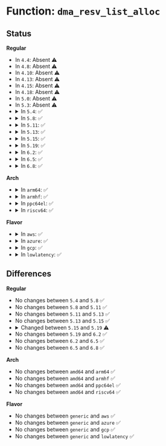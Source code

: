# Function: <code>dma_resv_list_alloc</code>

## Status
<b>Regular</b>
<ul>
<li>
In <code>4.4</code>: Absent ⚠️
</li>
<li>
In <code>4.8</code>: Absent ⚠️
</li>
<li>
In <code>4.10</code>: Absent ⚠️
</li>
<li>
In <code>4.13</code>: Absent ⚠️
</li>
<li>
In <code>4.15</code>: Absent ⚠️
</li>
<li>
In <code>4.18</code>: Absent ⚠️
</li>
<li>
In <code>5.0</code>: Absent ⚠️
</li>
<li>
In <code>5.3</code>: Absent ⚠️
</li>
<li>
<details>
<summary>In <code>5.4</code>: ✅</summary>

```c
struct dma_resv_list *dma_resv_list_alloc(unsigned int shared_max);
```

**Collision:** Unique Static

**Inline:** No

**Transformation:** False

**Instances:**

```
In drivers/dma-buf/dma-resv.c (ffffffff81767a90)
Location: drivers/dma-buf/dma-resv.c:65
Inline: False
Direct callers:
  - drivers/dma-buf/dma-resv.c:dma_resv_copy_fences
  - drivers/dma-buf/dma-resv.c:dma_resv_reserve_shared
  - drivers/dma-buf/dma-resv.c:dma_resv_reserve_shared
```
**Symbols:**

```
ffffffff81767a90-ffffffff81767ad3: dma_resv_list_alloc (STB_LOCAL)
```
</details>
</li>
<li>
<details>
<summary>In <code>5.8</code>: ✅</summary>

```c
struct dma_resv_list *dma_resv_list_alloc(unsigned int shared_max);
```

**Collision:** Unique Static

**Inline:** No

**Transformation:** False

**Instances:**

```
In drivers/dma-buf/dma-resv.c (ffffffff81828490)
Location: drivers/dma-buf/dma-resv.c:67
Inline: False
Direct callers:
  - drivers/dma-buf/dma-resv.c:dma_resv_copy_fences
  - drivers/dma-buf/dma-resv.c:dma_resv_reserve_shared
  - drivers/dma-buf/dma-resv.c:dma_resv_reserve_shared
```
**Symbols:**

```
ffffffff81828490-ffffffff818284d5: dma_resv_list_alloc (STB_LOCAL)
```
</details>
</li>
<li>
<details>
<summary>In <code>5.11</code>: ✅</summary>

```c
struct dma_resv_list *dma_resv_list_alloc(unsigned int shared_max);
```

**Collision:** Unique Static

**Inline:** No

**Transformation:** False

**Instances:**

```
In drivers/dma-buf/dma-resv.c (ffffffff81838ec0)
Location: drivers/dma-buf/dma-resv.c:62
Inline: False
Direct callers:
  - drivers/dma-buf/dma-resv.c:dma_resv_copy_fences
  - drivers/dma-buf/dma-resv.c:dma_resv_reserve_shared
  - drivers/dma-buf/dma-resv.c:dma_resv_reserve_shared
  - drivers/dma-buf/dma-resv.c:dma_resv_reserve_shared
```
**Symbols:**

```
ffffffff81838ec0-ffffffff81838f05: dma_resv_list_alloc (STB_LOCAL)
```
</details>
</li>
<li>
<details>
<summary>In <code>5.13</code>: ✅</summary>

```c
struct dma_resv_list *dma_resv_list_alloc(unsigned int shared_max);
```

**Collision:** Unique Static

**Inline:** No

**Transformation:** False

**Instances:**

```
In drivers/dma-buf/dma-resv.c (ffffffff8181c180)
Location: drivers/dma-buf/dma-resv.c:62
Inline: False
Direct callers:
  - drivers/dma-buf/dma-resv.c:dma_resv_copy_fences
  - drivers/dma-buf/dma-resv.c:dma_resv_reserve_shared
  - drivers/dma-buf/dma-resv.c:dma_resv_reserve_shared
  - drivers/dma-buf/dma-resv.c:dma_resv_reserve_shared
```
**Symbols:**

```
ffffffff8181c180-ffffffff8181c1c5: dma_resv_list_alloc (STB_LOCAL)
```
</details>
</li>
<li>
<details>
<summary>In <code>5.15</code>: ✅</summary>

```c
struct dma_resv_list *dma_resv_list_alloc(unsigned int shared_max);
```

**Collision:** Unique Static

**Inline:** No

**Transformation:** False

**Instances:**

```
In drivers/dma-buf/dma-resv.c (ffffffff818a6610)
Location: drivers/dma-buf/dma-resv.c:63
Inline: False
Direct callers:
  - drivers/dma-buf/dma-resv.c:dma_resv_copy_fences
  - drivers/dma-buf/dma-resv.c:dma_resv_reserve_shared
  - drivers/dma-buf/dma-resv.c:dma_resv_reserve_shared
```
**Symbols:**

```
ffffffff818a6610-ffffffff818a6655: dma_resv_list_alloc (STB_LOCAL)
```
</details>
</li>
<li>
<details>
<summary>In <code>5.19</code>: ✅</summary>

```c
struct dma_resv_list *dma_resv_list_alloc(unsigned int max_fences);
```

**Collision:** Unique Static

**Inline:** No

**Transformation:** False

**Instances:**

```
In drivers/dma-buf/dma-resv.c (ffffffff819f0620)
Location: drivers/dma-buf/dma-resv.c:98
Inline: False
Direct callers:
  - drivers/dma-buf/dma-resv.c:dma_resv_copy_fences
  - drivers/dma-buf/dma-resv.c:dma_resv_reserve_fences
  - drivers/dma-buf/dma-resv.c:dma_resv_reserve_fences
```
**Symbols:**

```
ffffffff819f0620-ffffffff819f066a: dma_resv_list_alloc (STB_LOCAL)
```
</details>
</li>
<li>
<details>
<summary>In <code>6.2</code>: ✅</summary>

```c
struct dma_resv_list *dma_resv_list_alloc(unsigned int max_fences);
```

**Collision:** Unique Static

**Inline:** No

**Transformation:** False

**Instances:**

```
In drivers/dma-buf/dma-resv.c (ffffffff81b6e170)
Location: drivers/dma-buf/dma-resv.c:98
Inline: False
Direct callers:
  - drivers/dma-buf/dma-resv.c:dma_resv_copy_fences
  - drivers/dma-buf/dma-resv.c:dma_resv_reserve_fences
  - drivers/dma-buf/dma-resv.c:dma_resv_reserve_fences
```
**Symbols:**

```
ffffffff81b6e170-ffffffff81b6e1b7: dma_resv_list_alloc (STB_LOCAL)
```
</details>
</li>
<li>
<details>
<summary>In <code>6.5</code>: ✅</summary>

```c
struct dma_resv_list *dma_resv_list_alloc(unsigned int max_fences);
```

**Collision:** Unique Static

**Inline:** No

**Transformation:** False

**Instances:**

```
In drivers/dma-buf/dma-resv.c (ffffffff81bc1980)
Location: drivers/dma-buf/dma-resv.c:98
Inline: False
Direct callers:
  - drivers/dma-buf/dma-resv.c:dma_resv_copy_fences
  - drivers/dma-buf/dma-resv.c:dma_resv_reserve_fences
  - drivers/dma-buf/dma-resv.c:dma_resv_reserve_fences
```
**Symbols:**

```
ffffffff81bc1980-ffffffff81bc19c7: dma_resv_list_alloc (STB_LOCAL)
```
</details>
</li>
<li>
<details>
<summary>In <code>6.8</code>: ✅</summary>

```c
struct dma_resv_list *dma_resv_list_alloc(unsigned int max_fences);
```

**Collision:** Unique Static

**Inline:** No

**Transformation:** False

**Instances:**

```
In drivers/dma-buf/dma-resv.c (ffffffff81c16110)
Location: drivers/dma-buf/dma-resv.c:98
Inline: False
Direct callers:
  - drivers/dma-buf/dma-resv.c:dma_resv_copy_fences
  - drivers/dma-buf/dma-resv.c:dma_resv_reserve_fences
  - drivers/dma-buf/dma-resv.c:dma_resv_reserve_fences
```
**Symbols:**

```
ffffffff81c16110-ffffffff81c16157: dma_resv_list_alloc (STB_LOCAL)
```
</details>
</li>
</ul>
<b>Arch</b>
<ul>
<li>
<details>
<summary>In <code>arm64</code>: ✅</summary>

```c
struct dma_resv_list *dma_resv_list_alloc(unsigned int shared_max);
```

**Collision:** Unique Static

**Inline:** No

**Transformation:** False

**Instances:**

```
In drivers/dma-buf/dma-resv.c (ffff800010968d08)
Location: drivers/dma-buf/dma-resv.c:65
Inline: False
Direct callers:
  - drivers/dma-buf/dma-resv.c:dma_resv_copy_fences
  - drivers/dma-buf/dma-resv.c:dma_resv_reserve_shared
  - drivers/dma-buf/dma-resv.c:dma_resv_reserve_shared
```
**Symbols:**

```
ffff800010968d08-ffff800010968d58: dma_resv_list_alloc (STB_LOCAL)
```
</details>
</li>
<li>
<details>
<summary>In <code>armhf</code>: ✅</summary>

```c
struct dma_resv_list *dma_resv_list_alloc(unsigned int shared_max);
```

**Collision:** Unique Static

**Inline:** No

**Transformation:** False

**Instances:**

```
In drivers/dma-buf/dma-resv.c (c0a3ee18)
Location: drivers/dma-buf/dma-resv.c:65
Inline: False
Direct callers:
  - drivers/dma-buf/dma-resv.c:dma_resv_copy_fences
  - drivers/dma-buf/dma-resv.c:dma_resv_reserve_shared
  - drivers/dma-buf/dma-resv.c:dma_resv_reserve_shared
```
**Symbols:**

```
c0a3ee18-c0a3ee5c: dma_resv_list_alloc (STB_LOCAL)
```
</details>
</li>
<li>
<details>
<summary>In <code>ppc64el</code>: ✅</summary>

```c
struct dma_resv_list *dma_resv_list_alloc(unsigned int shared_max);
```

**Collision:** Unique Static

**Inline:** No

**Transformation:** False

**Instances:**

```
In drivers/dma-buf/dma-resv.c (c000000000a20a60)
Location: drivers/dma-buf/dma-resv.c:65
Inline: False
Direct callers:
  - drivers/dma-buf/dma-resv.c:dma_resv_copy_fences
  - drivers/dma-buf/dma-resv.c:dma_resv_reserve_shared
  - drivers/dma-buf/dma-resv.c:dma_resv_reserve_shared
```
**Symbols:**

```
c000000000a20a60-c000000000a20ac8: dma_resv_list_alloc (STB_LOCAL)
```
</details>
</li>
<li>
<details>
<summary>In <code>riscv64</code>: ✅</summary>

```c
struct dma_resv_list *dma_resv_list_alloc(unsigned int shared_max);
```

**Collision:** Unique Static

**Inline:** No

**Transformation:** False

**Instances:**

```
In drivers/dma-buf/dma-resv.c (ffffffe0005d49c6)
Location: drivers/dma-buf/dma-resv.c:65
Inline: False
Direct callers:
  - drivers/dma-buf/dma-resv.c:dma_resv_copy_fences
  - drivers/dma-buf/dma-resv.c:dma_resv_reserve_shared
  - drivers/dma-buf/dma-resv.c:dma_resv_reserve_shared
```
**Symbols:**

```
ffffffe0005d49c6-ffffffe0005d4a12: dma_resv_list_alloc (STB_LOCAL)
```
</details>
</li>
</ul>
<b>Flavor</b>
<ul>
<li>
<details>
<summary>In <code>aws</code>: ✅</summary>

```c
struct dma_resv_list *dma_resv_list_alloc(unsigned int shared_max);
```

**Collision:** Unique Static

**Inline:** No

**Transformation:** False

**Instances:**

```
In drivers/dma-buf/dma-resv.c (ffffffff8171c180)
Location: drivers/dma-buf/dma-resv.c:65
Inline: False
Direct callers:
  - drivers/dma-buf/dma-resv.c:dma_resv_copy_fences
  - drivers/dma-buf/dma-resv.c:dma_resv_reserve_shared
  - drivers/dma-buf/dma-resv.c:dma_resv_reserve_shared
```
**Symbols:**

```
ffffffff8171c180-ffffffff8171c1c3: dma_resv_list_alloc (STB_LOCAL)
```
</details>
</li>
<li>
<details>
<summary>In <code>azure</code>: ✅</summary>

```c
struct dma_resv_list *dma_resv_list_alloc(unsigned int shared_max);
```

**Collision:** Unique Static

**Inline:** No

**Transformation:** False

**Instances:**

```
In drivers/dma-buf/dma-resv.c (ffffffff816f55e0)
Location: drivers/dma-buf/dma-resv.c:65
Inline: False
Direct callers:
  - drivers/dma-buf/dma-resv.c:dma_resv_copy_fences
  - drivers/dma-buf/dma-resv.c:dma_resv_reserve_shared
  - drivers/dma-buf/dma-resv.c:dma_resv_reserve_shared
```
**Symbols:**

```
ffffffff816f55e0-ffffffff816f5623: dma_resv_list_alloc (STB_LOCAL)
```
</details>
</li>
<li>
<details>
<summary>In <code>gcp</code>: ✅</summary>

```c
struct dma_resv_list *dma_resv_list_alloc(unsigned int shared_max);
```

**Collision:** Unique Static

**Inline:** No

**Transformation:** False

**Instances:**

```
In drivers/dma-buf/dma-resv.c (ffffffff8175af50)
Location: drivers/dma-buf/dma-resv.c:65
Inline: False
Direct callers:
  - drivers/dma-buf/dma-resv.c:dma_resv_copy_fences
  - drivers/dma-buf/dma-resv.c:dma_resv_reserve_shared
  - drivers/dma-buf/dma-resv.c:dma_resv_reserve_shared
```
**Symbols:**

```
ffffffff8175af50-ffffffff8175af93: dma_resv_list_alloc (STB_LOCAL)
```
</details>
</li>
<li>
<details>
<summary>In <code>lowlatency</code>: ✅</summary>

```c
struct dma_resv_list *dma_resv_list_alloc(unsigned int shared_max);
```

**Collision:** Unique Static

**Inline:** No

**Transformation:** False

**Instances:**

```
In drivers/dma-buf/dma-resv.c (ffffffff81776530)
Location: drivers/dma-buf/dma-resv.c:65
Inline: False
Direct callers:
  - drivers/dma-buf/dma-resv.c:dma_resv_copy_fences
  - drivers/dma-buf/dma-resv.c:dma_resv_reserve_shared
  - drivers/dma-buf/dma-resv.c:dma_resv_reserve_shared
```
**Symbols:**

```
ffffffff81776530-ffffffff81776573: dma_resv_list_alloc (STB_LOCAL)
```
</details>
</li>
</ul>

## Differences
<b>Regular</b>
<ul>
<li>
No changes between <code>5.4</code> and <code>5.8</code> ✅
</li>
<li>
No changes between <code>5.8</code> and <code>5.11</code> ✅
</li>
<li>
No changes between <code>5.11</code> and <code>5.13</code> ✅
</li>
<li>
No changes between <code>5.13</code> and <code>5.15</code> ✅
</li>
<li>
<details>
<summary>Changed between <code>5.15</code> and <code>5.19</code> ⚠️</summary>
<ul>
<li>
<b>Param added. </b>
<code>unsigned int max_fences</code>
</li>
<li>
<b>Param removed. </b>
<code>unsigned int shared_max</code>
</li>
</ul>
</details>
</li>
<li>
No changes between <code>5.19</code> and <code>6.2</code> ✅
</li>
<li>
No changes between <code>6.2</code> and <code>6.5</code> ✅
</li>
<li>
No changes between <code>6.5</code> and <code>6.8</code> ✅
</li>
</ul>
<b>Arch</b>
<ul>
<li>
No changes between <code>amd64</code> and <code>arm64</code> ✅
</li>
<li>
No changes between <code>amd64</code> and <code>armhf</code> ✅
</li>
<li>
No changes between <code>amd64</code> and <code>ppc64el</code> ✅
</li>
<li>
No changes between <code>amd64</code> and <code>riscv64</code> ✅
</li>
</ul>
<b>Flavor</b>
<ul>
<li>
No changes between <code>generic</code> and <code>aws</code> ✅
</li>
<li>
No changes between <code>generic</code> and <code>azure</code> ✅
</li>
<li>
No changes between <code>generic</code> and <code>gcp</code> ✅
</li>
<li>
No changes between <code>generic</code> and <code>lowlatency</code> ✅
</li>
</ul>
